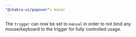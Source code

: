 ```yaml
---
"@chakra-ui/popover": minor
---
```


The `trigger` can now be set to `manual` in order to not bind any mouse/keyboard
to the trigger for fully controlled usage.
